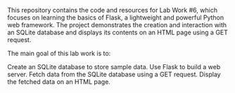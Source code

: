 This repository contains the code and resources for Lab Work #6, which focuses on learning the basics of Flask, a lightweight and powerful Python web framework.
The project demonstrates the creation and interaction with an SQLite database and displays its contents on an HTML page using a GET request.

The main goal of this lab work is to:

Create an SQLite database to store sample data.
Use Flask to build a web server.
Fetch data from the SQLite database using a GET request.
Display the fetched data on an HTML page.
